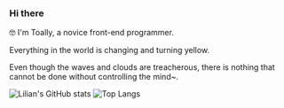 ### Hi there 
🤓 I'm Toally, a novice front-end programmer.

Everything in the world is changing and turning yellow.

Even though the waves and clouds are treacherous, there is nothing that cannot be done without controlling the mind~. 

![Lilian's GitHub stats](https://github-readme-stats.vercel.app/api?username=toaly&show_icons=true&theme=tokyonight)
![Top Langs](https://github-readme-stats.vercel.app/api/top-langs/?username=toaly&layout=compact)

